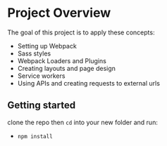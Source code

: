 # Project Overview
The goal of this project is to apply these concepts:
- Setting up Webpack
- Sass styles
- Webpack Loaders and Plugins
- Creating layouts and page design
- Service workers
- Using APIs and creating requests to external urls

## Getting started
clone the repo then `cd` into your new folder and run:
- `npm install`
